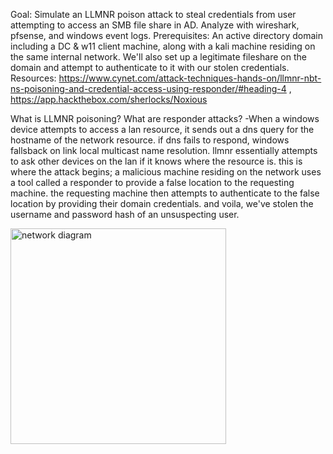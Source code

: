 Goal: Simulate an LLMNR poison attack to steal credentials from user attempting to access an SMB file share in AD. Analyze with wireshark, pfsense, and windows event logs.
Prerequisites: An active directory domain including a DC & w11 client machine, along with a kali machine residing on the same internal network. We'll also set up a legitimate 
               fileshare on the domain and attempt to authenticate to it with our stolen credentials.
Resources: https://www.cynet.com/attack-techniques-hands-on/llmnr-nbt-ns-poisoning-and-credential-access-using-responder/#heading-4 , https://app.hackthebox.com/sherlocks/Noxious

What is LLMNR poisoning? What are responder attacks?
 -When a windows device attempts to access a lan resource, it sends out a dns query for the hostname of the network resource. if dns fails to respond, 
  windows fallsback on link local multicast name resolution. llmnr essentially attempts to ask other devices on the lan if it knows where the resource is.
  this is where the attack begins; a malicious machine residing on the network uses a tool called a responder to provide a false location to the requesting machine.
  the requesting machine then attempts to authenticate to the false location by providing their domain credentials. and voila, we've stolen the username and 
  password hash of an unsuspecting user.

<img width="345" alt="network diagram" src="https://github.com/user-attachments/assets/cc477f55-d432-4727-af12-a605bf202d59" />
